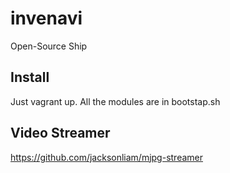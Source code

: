 invenavi
========

Open-Source Ship

Install
--------
Just vagrant up.
All the modules are in bootstap.sh

Video Streamer
--------
https://github.com/jacksonliam/mjpg-streamer